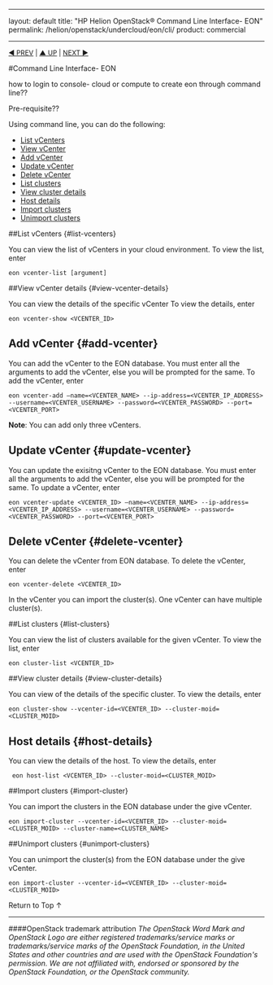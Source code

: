 

---
layout: default
title: "HP Helion OpenStack&#174; Command Line Interface- EON"
permalink: /helion/openstack/undercloud/eon/cli/
product: commercial

---
<!--UNDER REVISION-->

<script>

function PageRefresh {
onLoad="window.refresh"
}

PageRefresh();

</script>


<p style="font-size: small;"> <a href="/helion/openstack/services/compute/overview/">&#9664; PREV</a> | <a href="/helion/openstack/services/overview/">&#9650; UP</a> | <a href="/helion/openstack/services/imaging/overview/"> NEXT &#9654</a> </p>


#Command Line Interface- EON 

how to login to console- cloud or compute to create eon through command line??

Pre-requisite??

<!---
The eon client CLI package provides a http-client coupled command line tool for managing Eon (Esx management) services.
--->
Using command line, you can do the following:

* [List vCenters](#list-vcenter)
* [View vCenter](#view-vcenter-details)
* [Add vCenter](#add-vcenter)
* [Update vCenter](#update-vcenter)
* [Delete vCenter](#delete-vcenter)
* [List clusters](#list-clusters)
* [View cluster details ](#view-cluster-details)
* [Host details](host-details)
* [Import clusters](#import-clusters)
* [Unimport clusters](#unimport-clusters)

##List vCenters {#list-vcenters}

You can view the list of vCenters in your cloud environment. To view the list, enter


    eon vcenter-list [argument]

##View vCenter details {#view-vcenter-details}

You can view the details of the specific vCenter To view the details, enter 

	eon vcenter-show <VCENTER_ID>

## Add vCenter {#add-vcenter}

You can add the vCenter to the EON database. You must enter all the arguments to add the vCenter, else you will be prompted for the same. To add the vCenter, enter

	eon vcenter-add –name=<VCENTER_NAME> --ip-address=<VCENTER_IP_ADDRESS> --username=<VCENTER_USERNAME> --password=<VCENTER_PASSWORD> --port=<VCENTER_PORT>

**Note**: You can add only three vCenters.

## Update vCenter {#update-vcenter}

You can update the exisitng vCenter to the EON database. You must enter all the arguments to add the vCenter, else you will be prompted for the same. To update a vCenter, enter

	eon vcenter-update <VCENTER_ID> –name=<VCENTER_NAME> --ip-address=<VCENTER_IP_ADDRESS> --username=<VCENTER_USERNAME> --password=<VCENTER_PASSWORD> --port=<VCENTER_PORT>

## Delete vCenter {#delete-vcenter}

You can delete the vCenter from EON database. To delete the vCenter, enter 

	eon vcenter-delete <VCENTER_ID>

In the vCenter you can import the cluster(s). One vCenter can have multiple cluster(s).

##List clusters {#list-clusters}

You can view the list of clusters available for the given vCenter. To view the list, enter

	eon cluster-list <VCENTER_ID>

##View cluster details {#view-cluster-details}

You can view of the details of the specific cluster. To view the details, enter

	eon cluster-show --vcenter-id=<VCENTER_ID> --cluster-moid=<CLUSTER_MOID>

## Host details {#host-details}

You can view the details of the host. To view the details, enter

	 eon host-list <VCENTER_ID> --cluster-moid=<CLUSTER_MOID>

##Import clusters {#import-cluster}

You can import the clusters in the EON database under the give vCenter.

	eon import-cluster --vcenter-id=<VCENTER_ID> --cluster-moid=<CLUSTER_MOID> --cluster-name=<CLUSTER_NAME>

##Unimport clusters {#unimport-clusters}

You can unimport the cluster(s) from the EON database under the give vCenter.

	eon import-cluster --vcenter-id=<VCENTER_ID> --cluster-moid=<CLUSTER_MOID>




<a href="#top" style="padding:14px 0px 14px 0px; text-decoration: none;"> Return to Top &#8593; </a>




----
####OpenStack trademark attribution
*The OpenStack Word Mark and OpenStack Logo are either registered trademarks/service marks or trademarks/service marks of the OpenStack Foundation, in the United States and other countries and are used with the OpenStack Foundation's permission. We are not affiliated with, endorsed or sponsored by the OpenStack Foundation, or the OpenStack community.*
